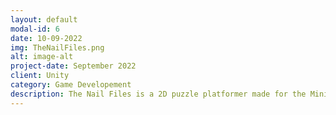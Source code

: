 ```yaml
---
layout: default
modal-id: 6
date: 10-09-2022
img: TheNailFiles.png
alt: image-alt
project-date: September 2022
client: Unity
category: Game Developement
description: The Nail Files is a 2D puzzle platformer made for the Mini Jame Gam #13. The Nail Files was made in 3 days (28 hrs of total developement).
---
```

